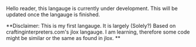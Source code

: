 Hello reader, this langauge is currently under development. This will be updated once the langauge is finished.

**Disclaimer: This is my first langauge. It is largely (Solely?) Based on craftinginterpreters.com's jlox langauge. I am learning, therefore some code might be similar or the same as found in jlox. **